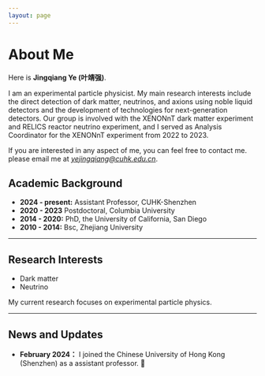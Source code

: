 ```yaml
---
layout: page
---
```


# About Me


Here is **Jingqiang Ye (叶靖强)**.

I am an experimental particle physicist. My main research interests include the direct detection of dark matter, neutrinos, and axions using noble liquid detectors and the development of technologies for next-generation detectors. Our group is involved with the XENONnT dark matter experiment and RELICS reactor neutrino experiment, and I served as Analysis Coordinator for the XENONnT experiment from 2022 to 2023.

If you are interested in any aspect of me, you can feel free to contact me. please email me at *yejingqiang@cuhk.edu.cn*.

## Academic Background

- **2024 - present:** Assistant Professor, CUHK-Shenzhen
- **2020 - 2023** Postdoctoral, Columbia University
- **2014 - 2020:** PhD, the University of California, San Diego
- **2010 - 2014:** Bsc, Zhejiang University

---

## Research Interests

- Dark matter
- Neutrino

My current research focuses on experimental particle physics.

---

## News and Updates

- **February 2024：** I joined the Chinese University of Hong Kong (Shenzhen) as a assistant professor. 🎉
